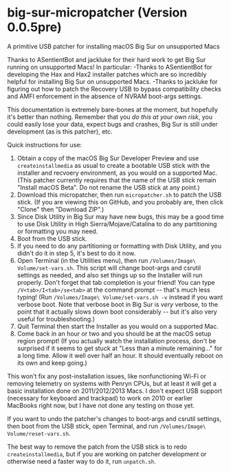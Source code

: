 # big-sur-micropatcher (Version 0.0.5pre)
A primitive USB patcher for installing macOS Big Sur on unsupported Macs

Thanks to ASentientBot and jackluke for their hard work to get Big Sur running on unsupported Macs! In particular:
-Thanks to ASentientBot for developing the Hax and Hax2 installer patches which are so incredibly helpful for installing Big Sur on unsupported Macs.
-Thanks to jackluke for figuring out how to patch the Recovery USB to bypass compatibility checks and AMFI enforcement in the absence of NVRAM boot-args settings.

This documentation is extremely bare-bones at the moment, but hopefully it's better than nothing. Remember that you *do this at your own risk*, you could easily lose your data, expect bugs and crashes, Big Sur is still under development (as is this patcher), etc.

Quick instructions for use:

1. Obtain a copy of the macOS Big Sur Developer Preview and use `createinstallmedia` as usual to create a bootable USB stick with the installer and recvoery environment, as you would on a supported Mac. (This patcher currently requires that the name of the USB stick remain "Install macOS Beta". Do not rename the USB stick at any point.)
2. Download this micropatcher, then run `micropatcher.sh` to patch the USB stick. (If you are viewing this on GitHub, and you probably are, then click "Clone" then "Download ZIP".)
3. Since Disk Utility in Big Sur may have new bugs, this may be a good time to use Disk Utility in High Sierra/Mojave/Catalina to do any partitioning or formatting you may need.
4. Boot from the USB stick.
5. If you need to do any partitioning or formatting with Disk Utility, and you didn't do it in step 5, it's best to do it now.
6. Open Terminal (in the Utilities menu), then run `/Volumes/Image\ Volume/set-vars.sh`. This script will change boot-args and csrutil settings as needed, and also set things up so the Installer will run properly. Don't forget that tab completion is your friend! You can type `/V<tab>/I<tab>/se<tab>` at the command prompt -- that's much less typing! (Run `/Volumes/Image\ Volume/set-vars.sh -v` instead if you want verbose boot. Note that verbose boot in Big Sur is *very* verbose, to the point that it actually slows down boot considerably -- but it's also very useful for troubleshooting.)
7. Quit Terminal then start the Installer as you would on a supported Mac.
8. Come back in an hour or two and you should be at the macOS setup region prompt! (If you actually watch the installation process, don't be surprised if it seems to get stuck at "Less than a minute remaining..." for a long time. Allow it well over half an hour. It should eventually reboot on its own and keep going.)

This won't fix any post-installation issues, like nonfunctioning Wi-Fi or removing telemetry on systems with Penryn CPUs, but at least it will get a basic installation done on 2011/2012/2013 Macs. I don't expect USB support (necessary for keyboard and trackpad) to work on 2010 or earlier MacBooks right now, but I have not done any testing on those yet.

If you want to undo the patcher's changes to boot-args and csrutil settings, then boot from the USB stick, open Terminal, and run `/Volumes/Image\ Volume/reset-vars.sh`.

The best way to remove the patch from the USB stick is to redo `createinstallmedia`, but if you are working on patcher development or otherwise need a faster way to do it, run `unpatch.sh`.
